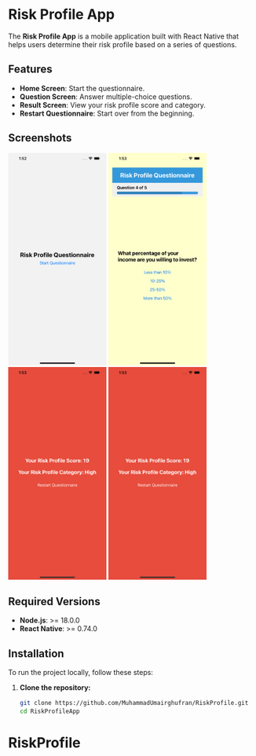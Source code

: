 # Risk Profile App

The **Risk Profile App** is a mobile application built with React Native that helps users determine their risk profile based on a series of questions.

## Features

- **Home Screen**: Start the questionnaire.
- **Question Screen**: Answer multiple-choice questions.
- **Result Screen**: View your risk profile score and category.
- **Restart Questionnaire**: Start over from the beginning.

## Screenshots

<img src="./screenshots/image.png" alt="Screenshot 1" width="200"/> <img src="./screenshots/image-2.png" alt="Screenshot 2" width="200"/> <img src="./screenshots/image-3.png" alt="Screenshot 3" width="200"/> <img src="./screenshots/image-3.png" alt="Screenshot 4" width="200"/>

## Required Versions

- **Node.js**: >= 18.0.0
- **React Native**: >= 0.74.0

## Installation

To run the project locally, follow these steps:

1. **Clone the repository:**

   ```bash
   git clone https://github.com/MuhammadUmairghufran/RiskProfile.git
   cd RiskProfileApp
   ```
# RiskProfile

